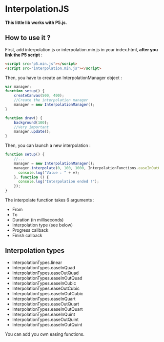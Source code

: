 # InterpolationJS
**This little lib works with P5.js.**
## How to use it ?
First, add interpolation.js or interpolation.min.js in your index.html, **after you link the P5 script** :
```html
<script src="p5.min.js"></script>
<script src="interpolation.min.js"></script>
```
Then, you have to create an InterpolationManager object :
```javascript
var manager;
function setup() {
    createCanvas(500, 400);
    //Create the interpolation manager
    manager = new InterpolationManager();
}

function draw() {
    background(100);
    //Very important
    manager.update();
}
```
Then, you can launch a new interpolation :
```javascript
function setup() {
    //...
    manager = new InterpolationManager();
    manager.interpolate(0, 100, 1000, InterpolationFunctions.easeInOutQuart, function (v) {
      console.log("Value : " + v);
    }, function () {
      console.log("Interpolation ended !");
    });
}
```
The interpolate function takes 6 arguments :
* From
* To
* Duration (in milliseconds)
* Interpolation type (see below)
* Progress callback
* Finish callback

## Interpolation types
* InterpolationTypes.linear
* InterpolationTypes.easeInQuad
* InterpolationTypes.easeOutQuad
* InterpolationTypes.easeInOutQuad
* InterpolationTypes.easeInCubic
* InterpolationTypes.easeOutCubic
* InterpolationTypes.easeInOutCubic
* InterpolationTypes.easeInQuart
* InterpolationTypes.easeOutQuart
* InterpolationTypes.easeInOutQuart
* InterpolationTypes.easeInQuint
* InterpolationTypes.easeOutQuint
* InterpolationTypes.easeInOutQuint

You can add you own easing functions.
